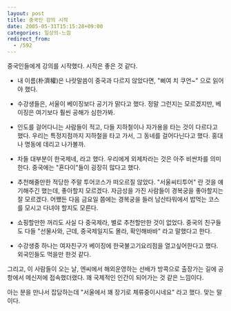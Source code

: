 ```yaml
---
layout: post
title: 중국인 강의 시작
date: 2005-05-31T15:15:28+09:00
categories: 일상의-느낌
redirect_from:
  - /592
---
```


중국인들에게 강의를 시작했다. 시작은 좋은 것 같다.

* 내 이름(朴濟權)은 나랏말씀이 중국과 다르지 않았다면, "삐여 치 쿠언~" 으로 읽어야 했다.

* 수강생들은, 서울이 베이징보다 공기가 맑다고 했다. 정말 그런지는 모르겠지만, 베이징은 여기보다 훨씬 공해가 심한가봐.

* 인도를 걸어다니는 사람들이 적고, 다들 지하철이나 자가용을 타는 것이 다르다고 했다. 우리는 특정지점까지 지하철을 타고 가서, 그 동네를 걸어다닌다고 했다. 홍대나 명동에 데리고 나가볼까.

* 차들 대부분이 한국제네, 라고 했다. 우리에게 외제차라는 것은 아주 비싼차를 의미한다. 중국에는 "횬다이"들이 굉장히 많다고 했다.

* 추천해줄만한 적당한 주말 투어코스가 떠오르질 않았다. "서울씨티투어" 란 것을 얘기해주긴 했는데, 좋아할지 모르겠다. 자금성을 가진 사람들이 경복궁을 좋아할지는 잘 모르겠다. 어쨌든 다음 금요일 쯤에는 경복궁을 들러 남산타워에서 밥먹는 코스를 모시고 다녀야 할지도 모른다.

* 쇼핑할만한 꺼리도 사실 다 중국제라, 별로 추천할만한 것이 없었다. 중국의 친구들도 다들 "선물사와, 근데, 중국제일지도 몰라, 확인해바바" 라고 말했다고 한다.

* 수강생중 하나는 여자친구가 베이징에 한국불고기요리점을 열고싶어한다고 했다. 외국인들도 먹을만 한것 같다.

그리고, 이 사람들이 오는 날, 엔씨에서 해외운영하는 선배가 방콕으로 출장가는 길에 공항에서 메신저에 접속했더랬다. 꽤 국제적인 인간이 되어가는 것 같은 느낌이다.

아는 분을 만나서 잡담하는데 "서울에서 꽤 장기로 체류중이시네요" 라고 했다. 맞는 말이다.
